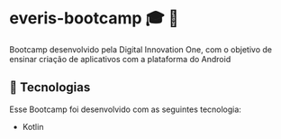 # everis-bootcamp :mortar_board: :pencil: 
Bootcamp desenvolvido pela Digital Innovation One, com o objetivo de ensinar criação de aplicativos com a plataforma do Android

## 🚀 Tecnologias

Esse Bootcamp foi desenvolvido com as seguintes tecnologia:

- Kotlin
